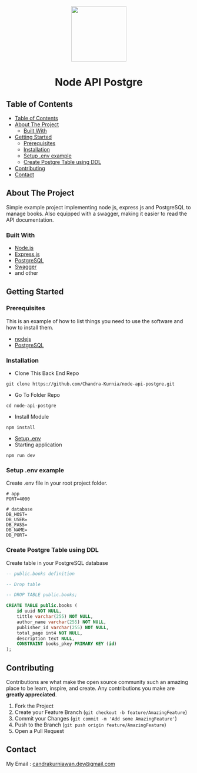 <br />
<p align="center">
<div align="center">
  <img height="150" src="https://miro.medium.com/max/1008/1*_qjUgj_wgzKs6gdH49i4Lg.png"/>
</div>
  <h1 align="center">Node API Postgre</h1>
  </p>
</p>



<!-- TABLE OF CONTENTS -->
## Table of Contents

- [Table of Contents](#table-of-contents)
- [About The Project](#about-the-project)
  - [Built With](#built-with)
- [Getting Started](#getting-started)
  - [Prerequisites](#prerequisites)
  - [Installation](#installation)
  - [Setup .env example](#setup-env-example)
  - [Create Postgre Table using DDL](#create-postgre-table-using-ddl)
- [Contributing](#contributing)
- [Contact](#contact)



<!-- ABOUT THE PROJECT -->
## About The Project

Simple example project implementing node js, express js and PostgreSQL to manage books. Also equipped with a swagger, making it easier to read the API documentation.

### Built With

- [Node.js](https://nodejs.org/en/)
- [Express.js](https://expressjs.com/)
- [PostgreSQL]('https://www.postgresql.org/')
- [Swagger]('https://swagger.io/')
- and other

<!-- GETTING STARTED -->
## Getting Started

### Prerequisites

This is an example of how to list things you need to use the software and how to install them.

* [nodejs](https://nodejs.org/en/download/)
* [PostgreSQL]('https://www.postgresql.org/')

### Installation

- Clone This Back End Repo
```
git clone https://github.com/Chandra-Kurnia/node-api-postgre.git
```
- Go To Folder Repo
```
cd node-api-postgre
```
- Install Module
```
npm install
```

- <a href="#setup-env-example">Setup .env</a>
- Starting application
```
npm run dev
```

### Setup .env example

Create .env file in your root project folder.

```env
# app
PORT=4000

# database
DB_HOST=
DB_USER=
DB_PASS=
DB_NAME=
DB_PORT=
```

### Create Postgre Table using DDL

Create table in your PostgreSQL database

```DDL
-- public.books definition

-- Drop table

-- DROP TABLE public.books;

CREATE TABLE public.books (
	id uuid NOT NULL,
	tittle varchar(255) NOT NULL,
	author_name varchar(255) NOT NULL,
	publisher_id varchar(255) NOT NULL,
	total_page int4 NOT NULL,
	description text NULL,
	CONSTRAINT books_pkey PRIMARY KEY (id)
);
```

<!-- CONTRIBUTING -->
## Contributing

Contributions are what make the open source community such an amazing place to be learn, inspire, and create. Any contributions you make are **greatly appreciated**.

1. Fork the Project
2. Create your Feature Branch (`git checkout -b feature/AmazingFeature`)
3. Commit your Changes (`git commit -m 'Add some AmazingFeature'`)
4. Push to the Branch (`git push origin feature/AmazingFeature`)
5. Open a Pull Request


<!-- CONTACT -->
## Contact

My Email : candrakurniawan.dev@gmail.com


